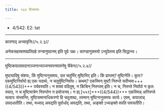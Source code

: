```yaml
---
title: १६७ टिप्पणयः

---
```

- 4/542: E2: tat

____________________________________________


कारणाद् अभ्यावृत्तिः//५.२.३//

अनेकसहस्राश्वप्रतिग्रहे तन्त्रानुष्ठानम् इति पूर्वः पक्षः। काण्डानुसमयो ऽभ्युपेतव्य इति सिद्धान्तः।


____________________________________________


मुष्टिकपालावदानाञ्जनाभ्यञ्जनवपनपावनेषु चैकेन//५.२.४//

मुष्ट्यादिषु संशयः, किं मुष्टिनानुसमयः, उत चतुर्भिर् मुष्टिभिर् इति। किं प्राप्तम्? मुष्टिनेति। कुतः? एकमुष्टिनिर्वापो ह्य् एकः पदार्थः, न चतुर्मुष्टिनिर्वापः। कथम्? एकस्मिन् मुष्टौ निरुप्ते यतीभावः+++({4/543})+++ पर्यवस्यति। न शक्यं वदितुम्, न किंचिन् निरुप्तम् इति। न च, निरुप्ते निर्वापो न कृतः स्यात्, न च मुष्टिमात्रेण निरुप्तेन न प्रयोजनम्। न ह्य् [५५९]+++({4/544})+++ एकस्मिन्न् अनिरुप्ते चत्वारः संभवन्ति, मुष्टिसमानाधिकरणो हि चतुःशब्दः, तस्मान् मुष्टिनानुसमयः कार्यः। एवम्, कपालान्न् उपदधातीति। तथा, मध्याद् अवद्यति पूर्वार्धाद् अवद्यति, तथा, अङ्क्ते ऽभ्यङ्क्ते वपति पावयतीति।

